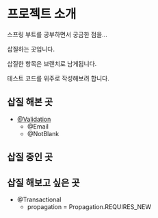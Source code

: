 # 프로젝트 소개
스프링 부트를 공부하면서 궁금한 점을... 



삽질하는 곳입니다.



삽질한 항목은 브랜치로 남게됩니다.

테스트 코드를 위주로 작성해보려 합니다.



## 삽질 해본 곳

- [@Validation](<https://github.com/pci2676/MySpringBootLab/tree/validation>)
  - @Email
  - @NotBlank



## 삽질 중인 곳





## 삽질 해보고 싶은 곳

- @Transactional
  - propagation = Propagation.REQUIRES_NEW
